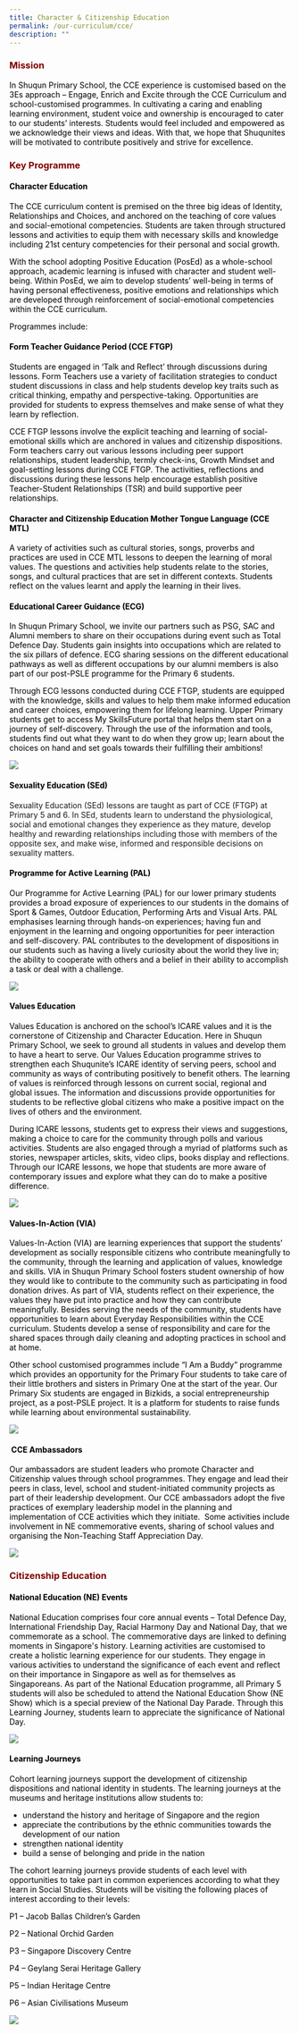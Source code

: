 ```yaml
---
title: Character & Citizenship Education
permalink: /our-curriculum/cce/
description: ""
---
```

<h3 style="text-align: justify;"><strong><span style="color: #800000;">Mission</span></strong></h3>

<p><span style="color: #000000;">In Shuqun Primary School, the CCE experience is customised based on the 3Es approach &ndash; Engage, Enrich and Excite through the CCE Curriculum and school-customised programmes. In cultivating a caring and enabling learning environment, student voice and ownership is encouraged to cater to our students&rsquo; interests. Students would feel included and empowered as we acknowledge their views and ideas. With that, we hope that Shuqunites will be motivated to contribute positively and strive for excellence.</span></p>

<h3 style="text-align: justify;"><strong><span style="color: #800000;">Key Programme</span></strong></h3>

<h4><span style="color: #000000;"><strong>Character Education</strong></span></h4>
<p><span style="color: #000000;">The CCE curriculum content is premised on the three big ideas of Identity, Relationships and Choices, and anchored on the teaching of core values and social-emotional competencies. Students are taken through structured lessons and activities to equip them with necessary skills and knowledge including 21st century competencies for their personal and social growth.</span></p>
<p><span style="color: #000000;">With the school adopting Positive Education (PosEd) as a whole-school approach, academic learning is infused with character and student well-being. Within PosEd, we aim to develop students&rsquo; well-being in terms of having personal effectiveness, positive emotions and relationships which are developed through reinforcement of social-emotional competencies within the CCE curriculum.</span></p>
<p><span style="color: #000000;">Programmes include:</span></p>
<h4><span style="color: #000000;"><strong>Form Teacher Guidance Period (CCE FTGP)</strong></span></h4>
<p><span style="color: #000000;">Students are engaged in &lsquo;Talk and Reflect&rsquo; through discussions during lessons. Form Teachers use a variety of facilitation strategies to conduct student discussions in class and help students develop key traits such as critical thinking, empathy and perspective-taking. Opportunities are provided for students to express themselves and make sense of what they learn by reflection. &nbsp;</span></p>
<p><span style="color: #000000;">CCE FTGP lessons involve the explicit teaching and learning of social-emotional skills which are anchored in values and citizenship dispositions. Form teachers carry out various lessons including peer support relationships, student leadership, termly check-ins, Growth Mindset and goal-setting lessons during CCE FTGP. The activities, reflections and discussions during these lessons help encourage establish positive Teacher-Student Relationships (TSR) and build supportive peer relationships.</span></p>
<h4><span style="color: #000000;"><strong>Character and Citizenship Education Mother Tongue Language (CCE MTL)</strong></span></h4>
<p><span style="color: #000000;">A variety of activities such as cultural stories, songs, proverbs and practices are used in CCE MTL lessons to deepen the learning of moral values. The questions and activities help students relate to the stories, songs, and cultural practices that are set in different contexts. Students reflect on the values learnt and apply the learning in their lives.</span></p>
<h4><span style="color: #000000;"><strong>Educational Career Guidance (ECG)</strong></span></h4>
<p><span style="color: #000000;">In Shuqun Primary School, we invite our partners such as PSG, SAC and Alumni members to share on their occupations during event such as Total Defence Day. Students gain insights into occupations which are related to the six pillars of defence. ECG sharing sessions on the different educational pathways as well as different occupations by our alumni members is also part of our post-PSLE programme for the Primary 6 students.</span></p>
<p><span style="color: #000000;">Through ECG lessons conducted during CCE FTGP, students are equipped with the knowledge, skills and values to help them make informed education and career choices, empowering them for lifelong learning. Upper Primary students get to access My SkillsFuture portal that helps them start on a journey of self-discovery. Through the use of the information and tools, students find out what they want to do when they grow up; learn about the choices on hand and set goals towards their fulfilling their ambitions!</span></p>

![](/images/CCE001.jpg)
<h4><span style="color: #000000;"><strong>Sexuality Education (SEd)</strong></span></h4>

<p>Sexuality Education (SEd) lessons are taught as part of CCE (FTGP) at Primary 5 and 6. In SEd, students learn to understand the physiological, social and emotional changes they experience as they mature, develop healthy and rewarding relationships including those with members of the opposite sex, and make wise, informed and responsible decisions on sexuality matters.</p>

<h4><span style="color: #000000;"><strong>Programme for Active Learning (PAL)</strong></span></h4>
<p><span style="color: #000000;">Our Programme for Active Learning (PAL) for our lower primary students provides a broad exposure of experiences to our students in the domains of Sport &amp; Games, Outdoor Education, Performing Arts and Visual Arts. PAL emphasises learning through hands-on experiences; having fun and enjoyment in the learning and ongoing opportunities for peer interaction and self-discovery. PAL contributes to the development of dispositions in our students such as having a lively curiosity about the world they live in; the ability to cooperate with others and a belief in their ability to accomplish a task or deal with a challenge.</span></p>

![](/images/CCE002.jpg)
<h4><span style="color: #000000;"><strong>Values Education</strong></span></h4>
<p><span style="color: #000000;">Values Education is anchored on the school&rsquo;s ICARE values and it is the cornerstone of Citizenship and Character Education. Here in Shuqun Primary School, we seek to ground all students in values and develop them to have a heart to serve. Our Values Education programme strives to strengthen&nbsp;each&nbsp;Shuqunite&rsquo;s ICARE identity of serving peers, school and community as ways of contributing positively to benefit others. The learning of values is reinforced through lessons on current social, regional and global issues. The information and discussions provide opportunities for students to be reflective global citizens who make a positive impact on the lives of others and the environment.</span></p>
<p><span style="color: #000000;">During ICARE lessons, students get to express their views and suggestions, making a choice to care for the community through polls and various activities. Students are also engaged through a myriad of platforms such as stories, newspaper articles, skits, video clips, books display and reflections. Through our ICARE lessons, we hope that students are more aware of contemporary issues and explore what they can do to make a positive difference.</span></p>

![](/images/CCE003.jpg)
<h4><span style="color: #000000;"><strong>Values-In-Action (VIA)</strong></span></h4>
<p><span style="color: #000000;">Values-In-Action (VIA) are learning experiences that support the students&rsquo; development as socially responsible citizens who contribute meaningfully to the community, through the learning and application of values, knowledge and skills. VIA in Shuqun Primary School fosters student ownership of how they would like to contribute to the community such as participating in food donation drives. As part of VIA, students reflect on their experience, the values they have put into practice and how they can contribute meaningfully. Besides serving the needs of the community, students have opportunities to learn about Everyday Responsibilities within the CCE curriculum. Students develop a sense of responsibility and care for the shared spaces through daily cleaning and adopting practices in school and at home.</span></p>
<p><span style="color: #000000;">Other school customised programmes include &ldquo;I Am a Buddy&rdquo; programme which provides an opportunity for the Primary Four students to take care of their little brothers and sisters in Primary One at the start of the year. Our Primary Six students are engaged in Bizkids, a social entrepreneurship project, as a post-PSLE project. It is a platform for students to raise funds while learning about environmental sustainability.</span></p>

![](/images/CCE004.jpg)
<h4><span style="color: #000000;"><strong>&nbsp;</strong><strong>CCE Ambassadors</strong></span></h4>
<p><span style="color: #000000;">Our ambassadors are student leaders who promote Character and Citizenship values through school programmes. They engage and lead their peers in class, level, school and student-initiated community projects as part of their leadership development. Our CCE ambassadors adopt the five practices of exemplary leadership model in the planning and implementation of CCE activities which they initiate. &nbsp;Some activities include involvement in NE commemorative events, sharing of school values and organising the Non-Teaching Staff Appreciation Day.</span></p>

![](/images/CCE005.jpg)
<h3 style="text-align: justify;"><strong><span style="color: #800000;">Citizenship Education</span></strong></h3>

<h4><span style="color: #000000;"><strong>National Education (NE) Events</strong></span></h4>
<p><span style="color: #000000;">National Education comprises four core annual events &ndash; Total Defence Day, International Friendship Day, Racial Harmony Day and National Day, that we commemorate as a school. The commemorative days are linked to defining moments in Singapore's history. Learning activities are customised to create a holistic learning experience for our students. They engage in various activities to understand the significance of each event and reflect on their importance in Singapore as well as for themselves as Singaporeans. As part of the National Education programme, all Primary 5 students will also be scheduled to attend the National Education Show (NE Show) which is a special preview of the National Day Parade. Through this Learning Journey, students learn to appreciate the significance of National Day.</span></p>

![](/images/CCE006.jpg)
<h4><span style="color: #000000;"><strong>Learning Journeys</strong></span></h4>
<p><span style="color: #000000;">Cohort learning journeys support the development of citizenship dispositions and national identity in students. The learning journeys at the museums and heritage institutions allow students to:</span></p>
<ul>
<li><span style="color: #000000;">understand the history and heritage of Singapore and the region</span></li>
<li><span style="color: #000000;">appreciate the contributions by the ethnic communities towards the development of our nation</span></li>
<li><span style="color: #000000;">strengthen national identity</span></li>
<li><span style="color: #000000;">build a sense of belonging and pride in the nation</span></li>
</ul>
<p><span style="color: #000000;">The cohort learning journeys provide students of each level with opportunities to take part in common experiences according to what they learn in Social Studies. Students will be visiting the following places of interest according to their levels:</span></p>
<p><span style="color: #000000;">P1 &ndash; Jacob Ballas Children&rsquo;s Garden</span></p>
<p><span style="color: #000000;">P2 &ndash; National Orchid Garden</span></p>
<p><span style="color: #000000;">P3 &ndash; Singapore Discovery Centre</span></p>
<p><span style="color: #000000;">P4 &ndash; Geylang Serai Heritage Gallery</span></p>
<p><span style="color: #000000;">P5 &ndash; Indian Heritage Centre</span></p>
<p><span style="color: #000000;">P6 &ndash; Asian Civilisations Museum</span></p>

![](/images/CCE007.jpg)